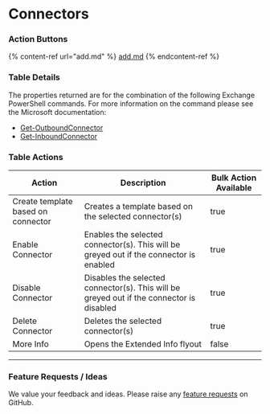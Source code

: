 # Connectors

### **Action Buttons**

{% content-ref url="add.md" %}
[add.md](add.md)
{% endcontent-ref %}

### Table Details

The properties returned are for the combination of the following Exchange PowerShell commands. For more information on the command please see the Microsoft documentation:

* [Get-OutboundConnector](https://learn.microsoft.com/en-us/powershell/module/exchange/get-outboundconnector?view=exchange-ps)
* [Get-InboundConnector](https://learn.microsoft.com/en-us/powershell/module/exchange/get-inboundconnector?view=exchange-ps)

### Table Actions

<table><thead><tr><th>Action</th><th>Description</th><th data-type="checkbox">Bulk Action Available</th></tr></thead><tbody><tr><td>Create template based on connector</td><td>Creates a template based on the selected connector(s)</td><td>true</td></tr><tr><td>Enable Connector</td><td>Enables the selected connector(s). This will be greyed out if the connector is enabled</td><td>true</td></tr><tr><td>Disable Connector</td><td>Disables the selected connector(s). This will be greyed out if the connector is disabled</td><td>true</td></tr><tr><td>Delete Connector</td><td>Deletes the selected connector(s)</td><td>true</td></tr><tr><td>More Info</td><td>Opens the Extended Info flyout</td><td>false</td></tr></tbody></table>



***

### Feature Requests / Ideas

We value your feedback and ideas. Please raise any [feature requests](https://github.com/KelvinTegelaar/CIPP/issues/new?assignees=\&labels=enhancement%2Cno-priority\&projects=\&template=feature.yml\&title=%5BFeature+Request%5D%3A+) on GitHub.
